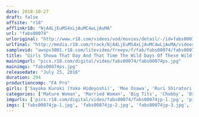```yaml
---
date: 2018-10-27
draft: false
affsite: "r18"
afflinkr18: "NjA4LjEuMS4xLjAuMC4wLjAuMA"
url: "fabs00074"
urloriginal: "http://www.r18.com/videos/vod/movies/detail/-/id=fabs00074"
urlfinal: "http://media.r18.com/track/NjA4LjEuMS4xLjAuMC4wLjAuMA/videos/vod/movies/detail/-/id=fabs00074"
samplevid: "awspv3001.r18.com/litevideo/freepv/f/fab/fabs00074/fabs00074_dmb_w.mp4"
title: "Girls Showa That Day And That Time The Wild Days Of These Wild Girls... Though Women May Be Base, Their Flesh Is Lovely"
mainimgurl: "pics.r18.com/digital/video/fabs00074/fabs00074ps.jpg"
mainimgs: "fabs00074ps.jpg"
releasedate: "July 25, 2016"
duration: 294
productioncomp: "FA Pro"
girls: ['Sayoko Kuroki (Yoko Hideyoshi)', 'Moe Osawa', 'Ruri Shiratori', 'Ryu Enami (RYU)', 'Saki Aikawa', 'Maika Asai', 'Ryo Sasaki', 'Natsumi Kitahara', 'Shizuka Kitatani', 'Yuma Miyazaki']
categories: ['Mature Woman', 'Married Woman', 'Big Tits', 'Chubby', 'Drama', 'Over 4 Hours', 'Prestige / HERO / FA Pro SALE']
imgurls: ['pics.r18.com/digital/video/fabs00074/fabs00074jp-1.jpg', 'pics.r18.com/digital/video/fabs00074/fabs00074jp-2.jpg', 'pics.r18.com/digital/video/fabs00074/fabs00074jp-3.jpg', 'pics.r18.com/digital/video/fabs00074/fabs00074jp-4.jpg', 'pics.r18.com/digital/video/fabs00074/fabs00074jp-5.jpg', 'pics.r18.com/digital/video/fabs00074/fabs00074jp-6.jpg', 'pics.r18.com/digital/video/fabs00074/fabs00074jp-7.jpg', 'pics.r18.com/digital/video/fabs00074/fabs00074jp-8.jpg', 'pics.r18.com/digital/video/fabs00074/fabs00074jp-9.jpg', 'pics.r18.com/digital/video/fabs00074/fabs00074jp-10.jpg', 'pics.r18.com/digital/video/fabs00074/fabs00074jp-11.jpg', 'pics.r18.com/digital/video/fabs00074/fabs00074jp-12.jpg', 'pics.r18.com/digital/video/fabs00074/fabs00074jp-13.jpg', 'pics.r18.com/digital/video/fabs00074/fabs00074jp-14.jpg', 'pics.r18.com/digital/video/fabs00074/fabs00074jp-15.jpg', 'pics.r18.com/digital/video/fabs00074/fabs00074jp-16.jpg', 'pics.r18.com/digital/video/fabs00074/fabs00074jp-17.jpg', 'pics.r18.com/digital/video/fabs00074/fabs00074jp-18.jpg', 'pics.r18.com/digital/video/fabs00074/fabs00074jp-19.jpg', 'pics.r18.com/digital/video/fabs00074/fabs00074jp-20.jpg']
imgs: ['fabs00074jp-1.jpg', 'fabs00074jp-2.jpg', 'fabs00074jp-3.jpg', 'fabs00074jp-4.jpg', 'fabs00074jp-5.jpg', 'fabs00074jp-6.jpg', 'fabs00074jp-7.jpg', 'fabs00074jp-8.jpg', 'fabs00074jp-9.jpg', 'fabs00074jp-10.jpg', 'fabs00074jp-11.jpg', 'fabs00074jp-12.jpg', 'fabs00074jp-13.jpg', 'fabs00074jp-14.jpg', 'fabs00074jp-15.jpg', 'fabs00074jp-16.jpg', 'fabs00074jp-17.jpg', 'fabs00074jp-18.jpg', 'fabs00074jp-19.jpg', 'fabs00074jp-20.jpg']
---
```

